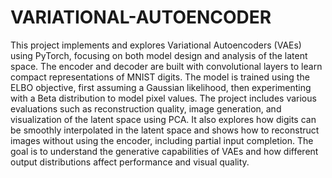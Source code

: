 # VARIATIONAL-AUTOENCODER
This project implements and explores Variational Autoencoders (VAEs) using PyTorch, focusing on both model design and analysis of the latent space. The encoder and decoder are built with convolutional layers to learn compact representations of MNIST digits. The model is trained using the ELBO objective, first assuming a Gaussian likelihood, then experimenting with a Beta distribution to model pixel values. The project includes various evaluations such as reconstruction quality, image generation, and visualization of the latent space using PCA. It also explores how digits can be smoothly interpolated in the latent space and shows how to reconstruct images without using the encoder, including partial input completion. The goal is to understand the generative capabilities of VAEs and how different output distributions affect performance and visual quality.
